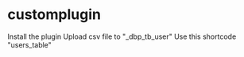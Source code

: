 # customplugin
Install the plugin
Upload csv file to "_dbp_tb_user"
Use this shortcode "users_table"
